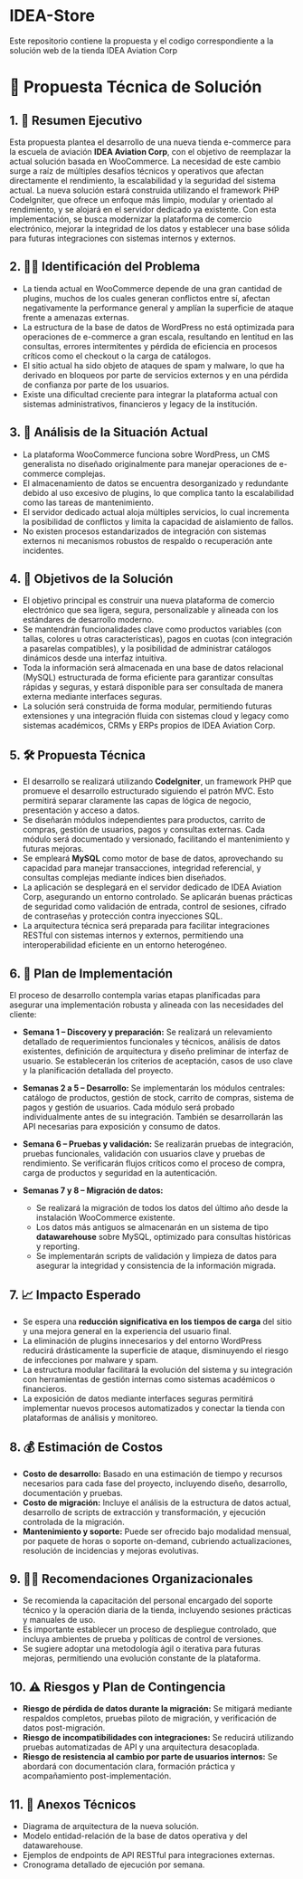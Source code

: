 # IDEA-Store
Este repositorio contiene la propuesta y el codigo correspondiente a la solución web de la tienda IDEA Aviation Corp

# 📄 Propuesta Técnica de Solución

## 1. 🧹 Resumen Ejecutivo

Esta propuesta plantea el desarrollo de una nueva tienda e-commerce para la escuela de aviación **IDEA Aviation Corp**, con el objetivo de reemplazar la actual solución basada en WooCommerce. La necesidad de este cambio surge a raíz de múltiples desafíos técnicos y operativos que afectan directamente el rendimiento, la escalabilidad y la seguridad del sistema actual. La nueva solución estará construida utilizando el framework PHP CodeIgniter, que ofrece un enfoque más limpio, modular y orientado al rendimiento, y se alojará en el servidor dedicado ya existente. Con esta implementación, se busca modernizar la plataforma de comercio electrónico, mejorar la integridad de los datos y establecer una base sólida para futuras integraciones con sistemas internos y externos.

## 2. 🕵️‍♂️ Identificación del Problema

- La tienda actual en WooCommerce depende de una gran cantidad de plugins, muchos de los cuales generan conflictos entre sí, afectan negativamente la performance general y amplían la superficie de ataque frente a amenazas externas.
- La estructura de la base de datos de WordPress no está optimizada para operaciones de e-commerce a gran escala, resultando en lentitud en las consultas, errores intermitentes y pérdida de eficiencia en procesos críticos como el checkout o la carga de catálogos.
- El sitio actual ha sido objeto de ataques de spam y malware, lo que ha derivado en bloqueos por parte de servicios externos y en una pérdida de confianza por parte de los usuarios.
- Existe una dificultad creciente para integrar la plataforma actual con sistemas administrativos, financieros y legacy de la institución.

## 3. 🧠 Análisis de la Situación Actual

- La plataforma WooCommerce funciona sobre WordPress, un CMS generalista no diseñado originalmente para manejar operaciones de e-commerce complejas.
- El almacenamiento de datos se encuentra desorganizado y redundante debido al uso excesivo de plugins, lo que complica tanto la escalabilidad como las tareas de mantenimiento.
- El servidor dedicado actual aloja múltiples servicios, lo cual incrementa la posibilidad de conflictos y limita la capacidad de aislamiento de fallos.
- No existen procesos estandarizados de integración con sistemas externos ni mecanismos robustos de respaldo o recuperación ante incidentes.

## 4. 🌟 Objetivos de la Solución

- El objetivo principal es construir una nueva plataforma de comercio electrónico que sea ligera, segura, personalizable y alineada con los estándares de desarrollo moderno.
- Se mantendrán funcionalidades clave como productos variables (con tallas, colores u otras características), pagos en cuotas (con integración a pasarelas compatibles), y la posibilidad de administrar catálogos dinámicos desde una interfaz intuitiva.
- Toda la información será almacenada en una base de datos relacional (MySQL) estructurada de forma eficiente para garantizar consultas rápidas y seguras, y estará disponible para ser consultada de manera externa mediante interfaces seguras.
- La solución será construida de forma modular, permitiendo futuras extensiones y una integración fluida con sistemas cloud y legacy como sistemas académicos, CRMs y ERPs propios de IDEA Aviation Corp.

## 5. 🛠️ Propuesta Técnica

- El desarrollo se realizará utilizando **CodeIgniter**, un framework PHP que promueve el desarrollo estructurado siguiendo el patrón MVC. Esto permitirá separar claramente las capas de lógica de negocio, presentación y acceso a datos.
- Se diseñarán módulos independientes para productos, carrito de compras, gestión de usuarios, pagos y consultas externas. Cada módulo será documentado y versionado, facilitando el mantenimiento y futuras mejoras.
- Se empleará **MySQL** como motor de base de datos, aprovechando su capacidad para manejar transacciones, integridad referencial, y consultas complejas mediante índices bien diseñados.
- La aplicación se desplegará en el servidor dedicado de IDEA Aviation Corp, asegurando un entorno controlado. Se aplicarán buenas prácticas de seguridad como validación de entrada, control de sesiones, cifrado de contraseñas y protección contra inyecciones SQL.
- La arquitectura técnica será preparada para facilitar integraciones RESTful con sistemas internos y externos, permitiendo una interoperabilidad eficiente en un entorno heterogéneo.

## 6. 🔀 Plan de Implementación

El proceso de desarrollo contempla varias etapas planificadas para asegurar una implementación robusta y alineada con las necesidades del cliente:

- **Semana 1 – Discovery y preparación:** Se realizará un relevamiento detallado de requerimientos funcionales y técnicos, análisis de datos existentes, definición de arquitectura y diseño preliminar de interfaz de usuario. Se establecerán los criterios de aceptación, casos de uso clave y la planificación detallada del proyecto.

- **Semanas 2 a 5 – Desarrollo:** Se implementarán los módulos centrales: catálogo de productos, gestión de stock, carrito de compras, sistema de pagos y gestión de usuarios. Cada módulo será probado individualmente antes de su integración. También se desarrollarán las API necesarias para exposición y consumo de datos.

- **Semana 6 – Pruebas y validación:** Se realizarán pruebas de integración, pruebas funcionales, validación con usuarios clave y pruebas de rendimiento. Se verificarán flujos críticos como el proceso de compra, carga de productos y seguridad en la autenticación.

- **Semanas 7 y 8 – Migración de datos:**
  - Se realizará la migración de todos los datos del último año desde la instalación WooCommerce existente.
  - Los datos más antiguos se almacenarán en un sistema de tipo **datawarehouse** sobre MySQL, optimizado para consultas históricas y reporting.
  - Se implementarán scripts de validación y limpieza de datos para asegurar la integridad y consistencia de la información migrada.

## 7. 📈 Impacto Esperado

- Se espera una **reducción significativa en los tiempos de carga** del sitio y una mejora general en la experiencia del usuario final.
- La eliminación de plugins innecesarios y del entorno WordPress reducirá drásticamente la superficie de ataque, disminuyendo el riesgo de infecciones por malware y spam.
- La estructura modular facilitará la evolución del sistema y su integración con herramientas de gestión internas como sistemas académicos o financieros.
- La exposición de datos mediante interfaces seguras permitirá implementar nuevos procesos automatizados y conectar la tienda con plataformas de análisis y monitoreo.

## 8. 💰 Estimación de Costos

- **Costo de desarrollo:** Basado en una estimación de tiempo y recursos necesarios para cada fase del proyecto, incluyendo diseño, desarrollo, documentación y pruebas.
- **Costo de migración:** Incluye el análisis de la estructura de datos actual, desarrollo de scripts de extracción y transformación, y ejecución controlada de la migración.
- **Mantenimiento y soporte:** Puede ser ofrecido bajo modalidad mensual, por paquete de horas o soporte on-demand, cubriendo actualizaciones, resolución de incidencias y mejoras evolutivas.

## 9. 👨‍💼 Recomendaciones Organizacionales

- Se recomienda la capacitación del personal encargado del soporte técnico y la operación diaria de la tienda, incluyendo sesiones prácticas y manuales de uso.
- Es importante establecer un proceso de despliegue controlado, que incluya ambientes de prueba y políticas de control de versiones.
- Se sugiere adoptar una metodología ágil o iterativa para futuras mejoras, permitiendo una evolución constante de la plataforma.

## 10. ⚠️ Riesgos y Plan de Contingencia

- **Riesgo de pérdida de datos durante la migración:** Se mitigará mediante respaldos completos, pruebas piloto de migración, y verificación de datos post-migración.
- **Riesgo de incompatibilidades con integraciones:** Se reducirá utilizando pruebas automatizadas de API y una arquitectura desacoplada.
- **Riesgo de resistencia al cambio por parte de usuarios internos:** Se abordará con documentación clara, formación práctica y acompañamiento post-implementación.

## 11. 📌 Anexos Técnicos

- Diagrama de arquitectura de la nueva solución.
- Modelo entidad-relación de la base de datos operativa y del datawarehouse.
- Ejemplos de endpoints de API RESTful para integraciones externas.
- Cronograma detallado de ejecución por semana.
